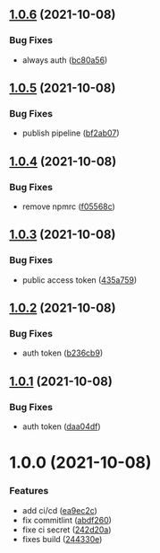 ## [1.0.6](https://github.com/LetsDevelopment/nestjs-router/compare/v1.0.5...v1.0.6) (2021-10-08)


### Bug Fixes

* always auth ([bc80a56](https://github.com/LetsDevelopment/nestjs-router/commit/bc80a569c68f617c3bc52a4b756c549bcae93a96))

## [1.0.5](https://github.com/LetsDevelopment/nestjs-router/compare/v1.0.4...v1.0.5) (2021-10-08)


### Bug Fixes

* publish pipeline ([bf2ab07](https://github.com/LetsDevelopment/nestjs-router/commit/bf2ab071ee7c070b2187a6f49663876fcf784328))

## [1.0.4](https://github.com/LetsDevelopment/nestjs-router/compare/v1.0.3...v1.0.4) (2021-10-08)


### Bug Fixes

* remove npmrc ([f05568c](https://github.com/LetsDevelopment/nestjs-router/commit/f05568c96d0ed52305e9da5be38bf3d7057ed6ac))

## [1.0.3](https://github.com/LetsDevelopment/nestjs-router/compare/v1.0.2...v1.0.3) (2021-10-08)


### Bug Fixes

* public access token ([435a759](https://github.com/LetsDevelopment/nestjs-router/commit/435a7599d34bb94f1d9cbcf68453252c69e2783e))

## [1.0.2](https://github.com/LetsDevelopment/nestjs-router/compare/v1.0.1...v1.0.2) (2021-10-08)


### Bug Fixes

* auth token ([b236cb9](https://github.com/LetsDevelopment/nestjs-router/commit/b236cb960253e065e778d924104268cf6f16372e))

## [1.0.1](https://github.com/LetsDevelopment/nestjs-router/compare/v1.0.0...v1.0.1) (2021-10-08)


### Bug Fixes

* auth token ([daa04df](https://github.com/LetsDevelopment/nestjs-router/commit/daa04df39c8d1522fa99acd45a3bbed7a0b28c77))

# 1.0.0 (2021-10-08)


### Features

* add ci/cd ([ea9ec2c](https://github.com/LetsDevelopment/nestjs-router/commit/ea9ec2cd1484812ce8d4be07c8dd88eb1dc09749))
* fix commitlint ([abdf260](https://github.com/LetsDevelopment/nestjs-router/commit/abdf26023571a3914ee25ce381b63028a497fce4))
* fixe ci secret ([242d20a](https://github.com/LetsDevelopment/nestjs-router/commit/242d20a8b32528033b68b5b8636cba239b2c4e5c))
* fixes build ([244330e](https://github.com/LetsDevelopment/nestjs-router/commit/244330e3cb0a5672e87e7d67deac0a028f7d56e1))
